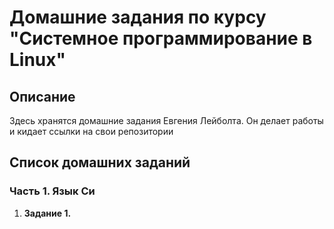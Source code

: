# Домашние задания по курсу "Системное программирование в Linux"

## Описание
Здесь хранятся домашние задания Евгения Лейболта. Он делает работы и кидает ссылки на свои репозитории

## Список домашних заданий
### Часть 1. Язык Си
1. **Задание 1.** 
